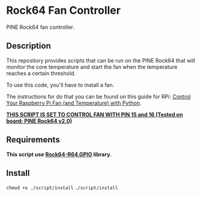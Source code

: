 # Rock64 Fan Controller

PINE Rock64 fan controller.

## Description

This repository provides scripts that can be run on the PINE Rock64 that will
monitor the core temperature and start the fan when the temperature reaches
a certain threshold.

To use this code, you'll have to install a fan.

The instructions for do that you can be found on this guide for RPi: [Control Your Raspberry Pi Fan (and Temperature) with Python](https://howchoo.com/g/ote2mjkzzta/control-raspberry-pi-fan-temperature-python).

**<u>THIS SCRIPT IS SET TO CONTROL FAN WITH PIN 15 and 16 (Tested on board: PINE Rock64 v2.0)</u>**

## Requirements

**This script use [Rock64-R64.GPIO](https://github.com/Leapo/Rock64-R64.GPIO) library.**

## Install

`chmod +x ./script/install`
`./script/install`
